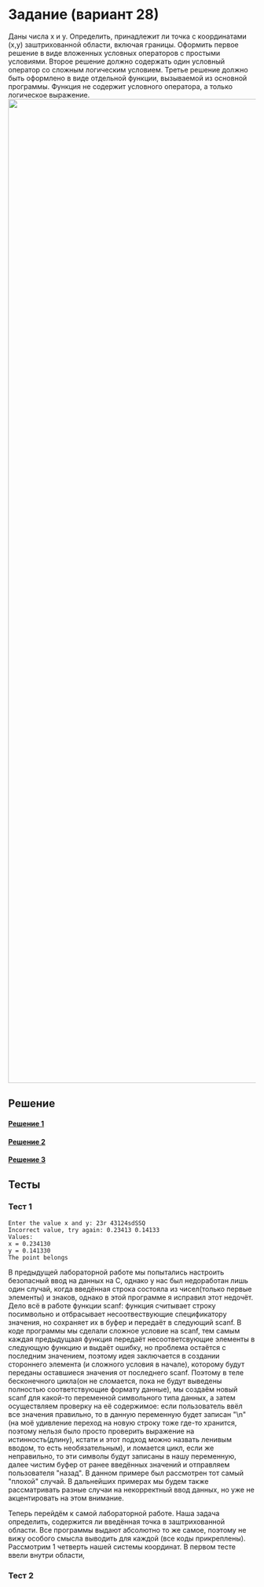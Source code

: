 # Задание (вариант 28)
Даны числа x и y. Определить, принадлежит ли точка с координатами (x,y) заштрихованной области, включая границы.
Оформить первое решение в виде вложенных условных операторов с простыми условиями.
Второе решение должно содержать один условный оператор со сложным логическим условием.
Третье решение должно быть оформлено в виде отдельной функции, вызываемой из основной программы. Функция не содержит условного оператора, а только логическое выражение.
<img width="2000" src="https://github.com/YuriHSE/Laboratory/assets/145991450/f3f72334-7009-4196-bd5e-3e9697da6bbd">
## Решение
#### [Решение 1](https://github.com/YuriHSE/Laboratory/blob/main/2%20lab/2.1.c)
#### [Решение 2](https://github.com/YuriHSE/Laboratory/blob/main/2%20lab/2.2.c)
#### [Решение 3](https://github.com/YuriHSE/Laboratory/blob/main/2%20lab/2.3.c)
## Тесты
### Тест 1
```
Enter the value x and y: 23r 43124sdSSQ
Incorrect value, try again: 0.23413 0.14133
Values:
x = 0.234130   
y = 0.141330  
The point belongs                                                                                                                                           
```
В предыдущей лабораторной работе мы попытались настроить безопасный ввод на данных на C, однако у нас был недоработан лишь один случай, когда введённая строка состояла из чисел(только первые элементы) и знаков, однако в этой программе я исправил этот недочёт. Дело всё в работе функции scanf: функция считывает строку посимвольно и отбрасывает несоотвествующие спецификатору значения, но сохраняет их в буфер и передаёт в следующий scanf. В коде программы мы сделали сложное условие на scanf, тем самым каждая предыдущаая функция передаёт несоответсвующие элементы в следующую функцию и выдаёт ошибку, но проблема остаётся с последним значением, поэтому идея заключается в создании стороннего элемента (и сложного условия в начале), которому будут переданы оставшиеся значения от последнего scanf. Поэтому в теле бесконечного цикла(он не сломается, пока не будут выведены полностью соответствующие формату данные), мы создаём новый scanf для какой-то переменной символьного типа данных, а затем осуществляем проверку на её содержимое: если пользователь ввёл все значения правильно, то в данную переменную будет записан "\n" (на моё удивление переход на новую строку тоже где-то хранится, поэтому нельзя было просто проверить выражение на истинность(длину), кстати и этот подход можно назвать ленивым вводом, то есть необязательным), и ломается цикл, если же неправильно, то эти символы будут записаны в нашу переменную, далее чистим буфер от ранее введённых значений и отправляем пользователя "назад". В данном примере был рассмотрен тот самый "плохой" случай. В дальнейших примерах мы будем также рассматривать разные случаи на некорректный ввод данных, но уже не акцентировать на этом внимание.


Теперь перейдём к самой лабораторной работе. Наша задача определить, содержится ли введённая точка в заштрихованной области. Все программы выдают абсолютно то же самое, поэтому не вижу особого смысла выводить для каждой (все коды прикреплены). Рассмотрим 1 четверть нашей системы координат. В первом тесте ввели внутри области, 
### Тест 2
```

```
